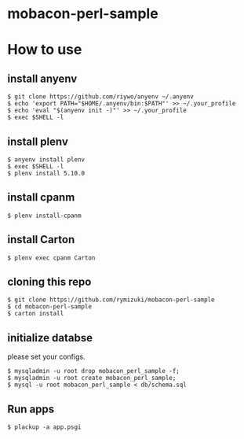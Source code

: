 mobacon-perl-sample
===================

# How to use

## install anyenv

```
$ git clone https://github.com/riywo/anyenv ~/.anyenv
$ echo 'export PATH="$HOME/.anyenv/bin:$PATH"' >> ~/.your_profile
$ echo 'eval "$(anyenv init -)"' >> ~/.your_profile
$ exec $SHELL -l
```

## install plenv

```
$ anyenv install plenv
$ exec $SHELL -l
$ plenv install 5.10.0 
```

## install cpanm

```
$ plenv install-cpanm
```

## install Carton

```
$ plenv exec cpanm Carton
```

## cloning this repo

```
$ git clone https://github.com/rymizuki/mobacon-perl-sample
$ cd mobacon-perl-sample
$ carton install
```

## initialize databse

please set your configs.

```
$ mysqladmin -u root drop mobacon_perl_sample -f;
$ mysqladmin -u root create mobacon_perl_sample;
$ mysql -u root mobacon_perl_sample < db/schema.sql
```

## Run apps

```
$ plackup -a app.psgi
```
